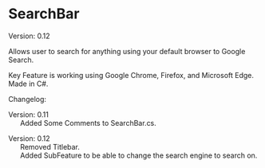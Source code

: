 # SearchBar

Version: 0.12

Allows user to search for anything using your default browser to Google Search.

Key Feature is working using Google Chrome, Firefox, and Microsoft Edge.<br />
Made in C#.

Changelog:

Version: 0.11<br />
&nbsp;&nbsp;&nbsp;&nbsp;&nbsp;&nbsp;Added Some Comments to SearchBar.cs.

Version: 0.12<br />
&nbsp;&nbsp;&nbsp;&nbsp;&nbsp;&nbsp;Removed Titlebar.<br />
&nbsp;&nbsp;&nbsp;&nbsp;&nbsp;&nbsp;Added SubFeature to be able to change the search engine to search on.
